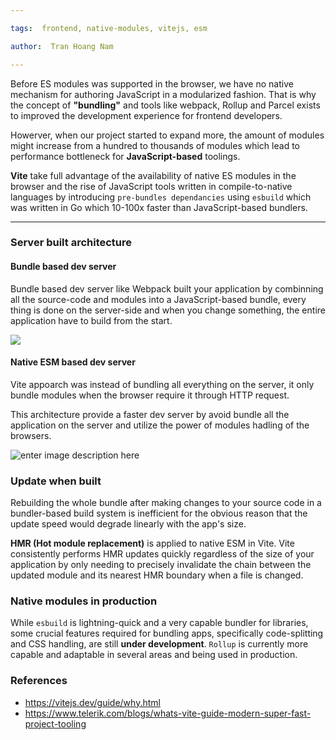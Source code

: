 ```yaml
---

tags:  frontend, native-modules, vitejs, esm

author:  Tran Hoang Nam

---
```

Before ES modules was supported in the browser, we have no native mechanism for authoring JavaScript in a modularized fashion. That is why the concept of **"bundling"** and tools like webpack, Rollup and Parcel exists to improved the development experience for frontend developers.

Howerver, when our project started to expand more, the amount of modules might increase from a hundred to thousands of modules which lead to performance bottleneck for **JavaScript-based** toolings. 

**Vite** take full advantage of the availability of native ES modules in the browser and the rise of JavaScript tools written in compile-to-native languages by introducing `pre-bundles dependancies` using `esbuild` which was written in Go which 10-100x faster than JavaScript-based bundlers.

---
### Server built architecture 

#### Bundle based dev server
Bundle based dev server like Webpack built your application by combinning all the source-code and modules into a JavaScript-based bundle, every thing is done on the server-side and when you change something, the entire application have to build from the start.

![](https://vitejs.dev/assets/bundler.37740380.png)

#### Native ESM based dev server
Vite appoarch was instead of bundling all everything on the server, it only bundle modules when the browser require it through HTTP request.

This architecture provide a faster dev server by avoid bundle all the application on the server and utilize the power of modules hadling of the browsers.

![enter image description here](https://vitejs.dev/assets/esm.3070012d.png)

### Update when built
Rebuilding the whole bundle after making changes to your source code in a bundler-based build system is inefficient for the obvious reason that the update speed would degrade linearly with the app's size.

**HMR (Hot module replacement)** is applied to native ESM in Vite. Vite consistently performs HMR updates quickly regardless of the size of your application by only needing to precisely invalidate the chain between the updated module and its nearest HMR boundary when a file is changed.

### Native modules in production
While `esbuild` is lightning-quick and a very capable bundler for libraries, some crucial features required for bundling apps, specifically code-splitting and CSS handling, are still **under development**. `Rollup` is currently more capable and adaptable in several areas and being used in production.

### References

- https://vitejs.dev/guide/why.html
- https://www.telerik.com/blogs/whats-vite-guide-modern-super-fast-project-tooling



